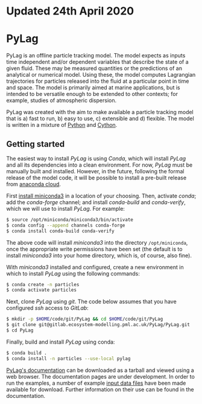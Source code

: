 # Updated 24th April 2020

# PyLag

PyLag is an offline particle tracking model. The model expects as inputs time independent and/or dependent variables that describe the state of a given fluid. These may be measured quantities or the predictions of an analytical or numerical model. Using these, the model computes Lagrangian trajectories for particles released into the fluid at a particular point in time and space. The model is primarily aimed at marine applications, but is intended to be versatile enough to be extended to other contexts; for example, studies of atmospheric dispersion.

PyLag was created with the aim to make available a particle tracking model that is a) fast to run, b) easy to use, c) extensible and d) flexible. The model is written in a mixture of [Python](http://www.python.org) and [Cython](http://www.cython.org).

## Getting started

The easiest way to install *PyLag* is using *Conda*, which will install *PyLag* and all its dependencies into a clean environment. For now, *PyLag* must be manually built and installed. However, in the future, following the formal release of the model code, it will be possible to install a pre-built release from [anaconda cloud](https://anaconda.org/).

First [install miniconda3](https://conda.io/projects/conda/en/latest/user-guide/install/linux.html) in a location of your choosing. Then, activate *conda*; add the *conda-forge* channel; and install *conda-build* and *conda-verify*, which we will use to install *PyLag*. For example:

```bash
$ source /opt/miniconda/miniconda3/bin/activate
$ conda config --append channels conda-forge
$ conda install conda-build conda-verify
```

The above code will install *miniconda3* into the directory `/opt/miniconda`, once the appropriate write permissions have been set (the default is to install *miniconda3* into your home directory, which is, of course, also fine).

With *miniconda3* installed and configured, create a new environment in which to install *PyLag* using the following commands:

```bash
$ conda create -n particles
$ conda activate particles
```

Next, clone *PyLag* using *git*. The code below assumes that you have configured *ssh* access to *GitLab*:

```bash
$ mkdir -p $HOME/code/git/PyLag && cd $HOME/code/git/PyLag
$ git clone git@gitlab.ecosystem-modelling.pml.ac.uk/PyLag/PyLag.git
$ cd PyLag
```

Finally, build and install *PyLag* using conda:

```bash
$ conda build .
$ conda install -n particles --use-local pylag
```

[PyLag's documentation](https://drive.google.com/open?id=1Qp5Z_IihcHRpbehDyWfaCofrJ84lJDig) can be downloaded as a tarball and viewed using a web browser. The documentation pages are under development. In order to run the examples, a number of example [input data files](https://drive.google.com/open?id=15UX7Y9JnuLpnPAz700mzmzd917nTClxR) have been made available for download. Further information on their use can be found in the documentation.

